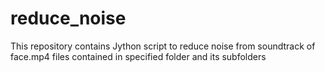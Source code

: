 # reduce_noise
This repository contains Jython script to reduce noise from soundtrack of face.mp4 files contained in specified folder and its subfolders
